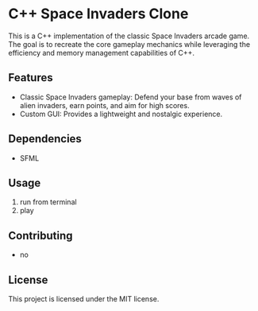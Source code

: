 # C++ Space Invaders Clone

This is a C++ implementation of the classic Space Invaders arcade game. The goal is to recreate the core gameplay mechanics while leveraging the efficiency and memory management capabilities of C++.

## Features

* Classic Space Invaders gameplay: Defend your base from waves of alien invaders, earn points, and aim for high scores.
* Custom GUI: Provides a lightweight and nostalgic experience.

## Dependencies

* SFML

## Usage

1. run from terminal
2. play

## Contributing

* no

## License

This project is licensed under the MIT license.
